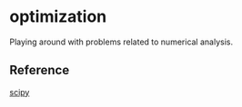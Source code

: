 # optimization
Playing around with problems related to numerical analysis.


## Reference
[scipy](https://docs.scipy.org/doc/scipy/tutorial/optimize.html)
